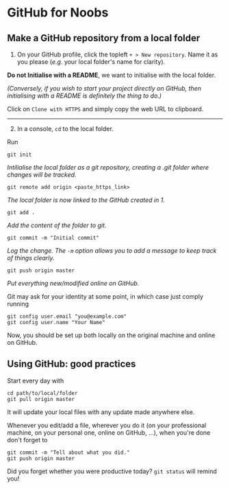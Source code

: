 GitHub for Noobs
================

Make a GitHub repository from a local folder
--------------------------------------------

1. On your GitHub profile, click the topleft `+ > New repository`. Name it as you please (*e.g.* your local folder's name for clarity).

**Do not Initialise with a README**, we want to initialise with the local folder.

*(Conversely, if you wish to start your project directly on GitHub, then initialising with a README is definitely the thing to do.)*

Click on `Clone with HTTPS` and simply copy the web URL to clipboard.

*****

2. In a console, `cd` to the local folder.

Run

	git init
*Intilialise the local folder as a git repository, creating a .git folder where changes will be tracked.*

	git remote add origin <paste_https_link>
*The local folder is now linked to the GitHub created in 1.*

	git add .
*Add the content of the folder to git.*

	git commit -m "Initial commit"
*Log the change. The `-m` option allows you to add a message to keep track of things clearly.*

	git push origin master
*Put everything new/modified online on GitHub.*

Git may ask for your identity at some point, in which case just comply running

	git config user.email "you@example.com"
	git config user.name "Your Name"

Now, you should be set up both locally on the original machine and online on GitHub.


Using GitHub: good practices
----------------------------

Start every day with

	cd path/to/local/folder
	git pull origin master

It will update your local files with any update made anywhere else.

Whenever you edit/add a file, wherever you do it (on your professional machine, on your personal one, online on GitHub, ...), when you're done don't forget to

	git commit -m "Tell about what you did."
	git push origin master

Did you forget whether you were productive today? `git status` will remind you!
